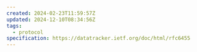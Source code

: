 ```yaml
---
created: 2024-02-23T11:59:57Z
updated: 2024-12-10T08:34:56Z
tags:
  - protocol
specification: https://datatracker.ietf.org/doc/html/rfc6455
---
```

